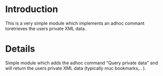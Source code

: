 # Introduction #

This is a very simple module which implements an adhoc commant toretrieves the users private XML data.


# Details #

Simple module which adds the adhoc command "Query private data" and will return the users private XML data (typically muc bookmarks,.. ).
